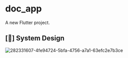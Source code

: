 # doc_app

A new Flutter project.

## [🎨] System Design
![282331607-4fe94724-5bfa-4756-a7a1-63efc2e7b3ce](https://github.com/user-attachments/assets/90e80316-9f9d-4968-9eeb-7ea7c3518103)
